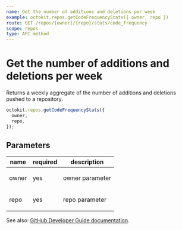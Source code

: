 ```yaml
---
name: Get the number of additions and deletions per week
example: octokit.repos.getCodeFrequencyStats({ owner, repo })
route: GET /repos/{owner}/{repo}/stats/code_frequency
scope: repos
type: API method
---
```


# Get the number of additions and deletions per week

Returns a weekly aggregate of the number of additions and deletions pushed to a repository.

```js
octokit.repos.getCodeFrequencyStats({
  owner,
  repo,
});
```

## Parameters

<table>
  <thead>
    <tr>
      <th>name</th>
      <th>required</th>
      <th>description</th>
    </tr>
  </thead>
  <tbody>
    <tr><td>owner</td><td>yes</td><td>

owner parameter

</td></tr>
<tr><td>repo</td><td>yes</td><td>

repo parameter

</td></tr>
  </tbody>
</table>

See also: [GitHub Developer Guide documentation](https://developer.github.com/v3/repos/statistics/#get-the-number-of-additions-and-deletions-per-week).
